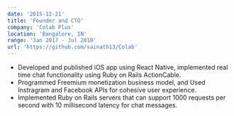 ```yaml
---
date: '2015-12-21'
title: 'Founder and CTO'
company: 'Colab Plus'
location: 'Bangalore, IN'
range: 'Jan 2017 - Jul 2018'
url: 'https://github.com/sainath13/Colab'
---
```


- Developed and published iOS app using React Native, implemented real time chat functionality using Ruby on Rails ActionCable.
- Programmed Freemium monetization business model, and Used Instragram and Facebook APIs for cohesive user experience.
- Implemented Ruby on Rails servers that can support 1000 requests per second with 10 millisecond latency for chat messages.
